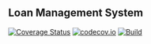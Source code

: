 ## Loan Management System
[![Coverage Status](https://coveralls.io/repos/github/abrahamemmanuel/LMS/badge.svg?branch=master)](https://coveralls.io/github/abrahamemmanuel/LMS?branch=master) [![codecov.io](https://codecov.io/github/abrahamemmanuel/LMS/coverage.svg?branch=master)](https://codecov.io/github/abrahamemmanuel/LMS?branch=master) [![Build](https://travis-ci.org/abrahamemmanuel/LMS.svg?branch=master)](https://travis-ci.org/abrahamemmanuel/LMS)


